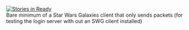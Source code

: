 [![Stories in Ready](https://badge.waffle.io/thoop/swg-client-node.png)](http://waffle.io/thoop/swg-client-node)  
Bare minimum of a Star Wars Galaxies client that only sends packets (for testing the login server with out an SWG client installed)

